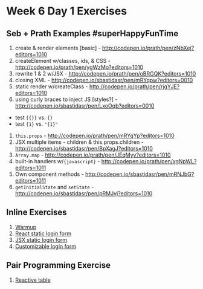 # Week 6 Day 1 Exercises

## Seb + Prath Examples #superHappyFunTime

1. create & render elements [basic] - http://codepen.io/prath/pen/zNbXej?editors=1010
1. createElement w/classes, ids, & CSS - http://codepen.io/prath/pen/ygWzMo?editors=1010
1. rewrite 1 & 2 w/JSX - http://codepen.io/prath/pen/oBRGQK?editors=1010
1. closing XML - http://codepen.io/sbastidasr/pen/mRYqpw?editors=0010
1. static render w/createClass - http://codepen.io/prath/pen/rjgYJE?editors=1010
1. using curly braces to inject JS [styles?] - http://codepen.io/sbastidasr/pen/LxoOqb?editors=0010
  - test `{{}}` vs. `{}`
  - test `{1}` vs. `"{1}"`
1. `this.props` - http://codepen.io/prath/pen/mRYqYp?editors=1010
1. JSX multiple items - children & this.props.children - http://codepen.io/sbastidasr/pen/BpXagJ?editors=1010
1. `Array.map` - http://codepen.io/prath/pen/JEqMyy?editors=1010
1. built-in handlers w/`{javascript}` - http://codepen.io/prath/pen/xgNpWL?editors=1011
1. Own component methods - http://codepen.io/sbastidasr/pen/mRNJbG?editors=1011
1. `getInitialState` and `setState` - http://codepen.io/sbastidasr/pen/pRMJvj?editors=1010

## Inline Exercises

1. [Warmup](warmup/README.md)
1. [React static login form](static-login/README.md)
1. [JSX static login form](jsx-login/README.md)
1. [Customizable login form](custom-login/README.md)

## Pair Programming Exercise

1. [Reactive table](https://github.com/horizons-school-of-technology/reactive-table/blob/master/README.md)
